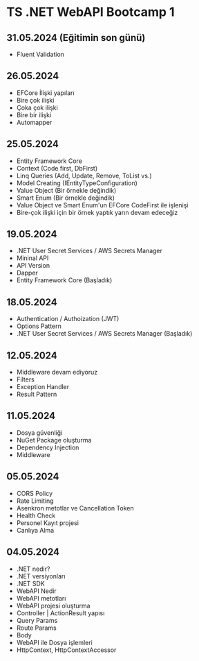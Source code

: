 # TS .NET WebAPI Bootcamp 1

## 31.05.2024 (Eğitimin son günü)
- Fluent Validation

## 26.05.2024
- EFCore İlişki yapıları
- Bire çok ilişki
- Çoka çok ilişki
- Bire bir ilişki
- Automapper

## 25.05.2024
- Entity Framework Core
- Context (Code first, DbFirst)
- Linq Queries (Add, Update, Remove, ToList vs.)
- Model Creating (IEntityTypeConfiguration)
- Value Object (Bir örnekle değindik)
- Smart Enum (Bir örnekle değindik)
- Value Object ve Smart Enum'un EFCore CodeFirst ile işlenişi
- Bire-çok ilişki için bir örnek yaptık yarın devam edeceğiz

## 19.05.2024
- .NET User Secret Services / AWS Secrets Manager
- Mininal API
- API Version
- Dapper
- Entity Framework Core (Başladık)

## 18.05.2024 
- Authentication / Authoization (JWT)
- Options Pattern
- .NET User Secret Services / AWS Secrets Manager (Başladık)

## 12.05.2024
- Middleware devam ediyoruz
- Filters
- Exception Handler
- Result Pattern

## 11.05.2024
- Dosya güvenliği
- NuGet Package oluşturma
- Dependency Injection
- Middleware

## 05.05.2024
- CORS Policy
- Rate Limiting
- Asenkron metotlar ve Cancellation Token
- Health Check
- Personel Kayıt projesi
- Canlıya Alma

## 04.05.2024
- .NET nedir?
- .NET versiyonları
- .NET SDK
- WebAPI Nedir
- WebAPI metotları
- WebAPI projesi oluşturma
- Controller | ActionResult yapısı
- Query Params
- Route Params
- Body
- WebAPI ile Dosya işlemleri
- HttpContext, HttpContextAccessor

